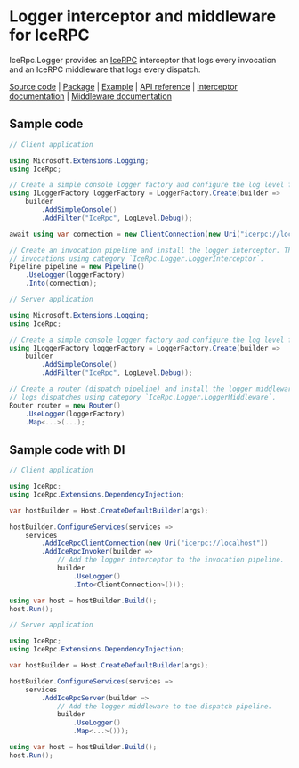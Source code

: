 # Logger interceptor and middleware for IceRPC

IceRpc.Logger provides an [IceRPC][icerpc-csharp] interceptor that logs every invocation and an IceRPC middleware that
logs every dispatch.

[Source code][source] | [Package][package] | [Example][example] | [API reference][api] | [Interceptor documentation][interceptor] | [Middleware documentation][middleware]

## Sample code

```csharp
// Client application

using Microsoft.Extensions.Logging;
using IceRpc;

// Create a simple console logger factory and configure the log level for category IceRpc.
using ILoggerFactory loggerFactory = LoggerFactory.Create(builder =>
    builder
        .AddSimpleConsole()
        .AddFilter("IceRpc", LogLevel.Debug));

await using var connection = new ClientConnection(new Uri("icerpc://localhost"));

// Create an invocation pipeline and install the logger interceptor. This interceptor logs
// invocations using category `IceRpc.Logger.LoggerInterceptor`.
Pipeline pipeline = new Pipeline()
    .UseLogger(loggerFactory)
    .Into(connection);
```

```csharp
// Server application

using Microsoft.Extensions.Logging;
using IceRpc;

// Create a simple console logger factory and configure the log level for category IceRpc.
using ILoggerFactory loggerFactory = LoggerFactory.Create(builder =>
    builder
        .AddSimpleConsole()
        .AddFilter("IceRpc", LogLevel.Debug));

// Create a router (dispatch pipeline) and install the logger middleware. This middleware
// logs dispatches using category `IceRpc.Logger.LoggerMiddleware`.
Router router = new Router()
    .UseLogger(loggerFactory)
    .Map<...>(...);
```

## Sample code with DI

```csharp
// Client application

using IceRpc;
using IceRpc.Extensions.DependencyInjection;

var hostBuilder = Host.CreateDefaultBuilder(args);

hostBuilder.ConfigureServices(services =>
    services
        .AddIceRpcClientConnection(new Uri("icerpc://localhost"))
        .AddIceRpcInvoker(builder =>
            // Add the logger interceptor to the invocation pipeline.
            builder
                .UseLogger()
                .Into<ClientConnection>()));

using var host = hostBuilder.Build();
host.Run();
```

```csharp
// Server application

using IceRpc;
using IceRpc.Extensions.DependencyInjection;

var hostBuilder = Host.CreateDefaultBuilder(args);

hostBuilder.ConfigureServices(services =>
    services
        .AddIceRpcServer(builder =>
            // Add the logger middleware to the dispatch pipeline.
            builder
                .UseLogger()
                .Map<...>()));

using var host = hostBuilder.Build();
host.Run();
```

[api]: https://docs.icerpc.dev/api/csharp/api/IceRpc.Logger.html
[example]: https://github.com/icerpc/icerpc-csharp/tree/0.2.x/examples/GreeterLog
[icerpc-csharp]: https://github.com/icerpc/icerpc-csharp
[interceptor]: https://docs.icerpc.dev/icerpc/invocation/interceptor
[middleware]: https://docs.icerpc.dev/icerpc/dispatch/middleware
[package]: https://www.nuget.org/packages/IceRpc.Logger
[source]: https://github.com/icerpc/icerpc-csharp/tree/0.2.x/src/IceRpc.Logger
